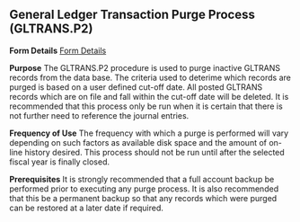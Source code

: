 ## General Ledger Transaction Purge Process (GLTRANS.P2)
<PageHeader />

**Form Details**
[Form Details](../GLTRANS-P2-1/README.md)

**Purpose**
The GLTRANS.P2 procedure is used to purge inactive GLTRANS records from the
data base. The criteria used to deterime which records are purged is based on
a user defined cut-off date. All posted GLTRANS records which are on file and
fall within the cut-off date will be deleted. It is recommended that this
process only be run when it is certain that there is not further need to
reference the journal entries.

**Frequency of Use**
The frequency with which a purge is performed will vary depending on such
factors as available disk space and the amount of on-line history desired.
This process should not be run until after the selected fiscal year is finally
closed.

**Prerequisites**
It is strongly recommended that a full account backup be performed prior to
executing any purge process. It is also recommended that this be a permanent
backup so that any records which were purged can be restored at a later date
if required.

<badge text= "Version 8.10.57 " vertical="middle" />

<PageFooter />
